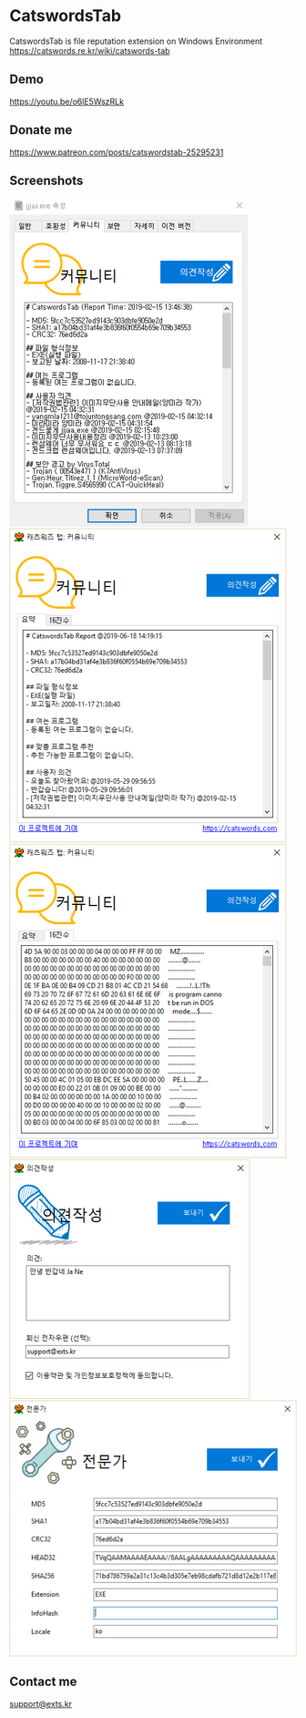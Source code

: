 # CatswordsTab
CatswordsTab is file reputation extension on Windows Environment   https://catswords.re.kr/wiki/catswords-tab

## Demo
https://youtu.be/o6lE5WszRLk

## Donate me
https://www.patreon.com/posts/catswordstab-25295231

## Screenshots
![in Windows Explorer](https://raw.githubusercontent.com/gnh1201/CatswordsTab/awesome/screenshots/explorer1.png)
![in Desktop 1](https://raw.githubusercontent.com/gnh1201/CatswordsTab/awesome/screenshots/desktop1.png)
![in Desktop 2](https://raw.githubusercontent.com/gnh1201/CatswordsTab/awesome/screenshots/desktop2.png)
![in Desktop 3](https://raw.githubusercontent.com/gnh1201/CatswordsTab/awesome/screenshots/desktop3.png)
![in Desktop 4](https://raw.githubusercontent.com/gnh1201/CatswordsTab/awesome/screenshots/desktop4.png)

## Contact me
support@exts.kr
